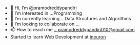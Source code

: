 - 👋 Hi, I’m @pramodreddypandiri
- 👀 I’m interested in ...Programming
- 🌱 I’m currently learning ...Data Structures and Algorithms
- 💞️ I’m looking to collaborate on ...
- 📫 How to reach me ...pramodreddypandiri010@gmail.com
- Started to learn Web Development at [ineuron](https://ineuron.ai/)
<!---
pramodreddypandiri/pramodreddypandiri is a ✨ special ✨ repository because its `README.md` (this file) appears on your GitHub profile.
You can click the Preview link to take a look at your changes.
--->
